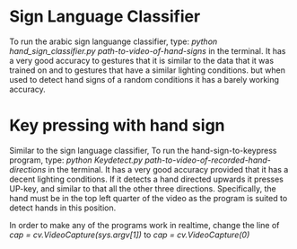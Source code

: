 # Sign Language Classifier
To run the arabic sign languange classifier, type: 
*python hand_sign_classifier.py path-to-video-of-hand-signs* in the terminal.
It has a very good accuracy to gestures that it is similar to the data that it was trained on and to gestures that have a similar lighting conditions.
but when used to detect hand signs of a random conditions it has a barely working accuracy.

# Key pressing with hand sign
Similar to the sign language classifier, To run the hand-sign-to-keypress program, type: *python Keydetect.py path-to-video-of-recorded-hand-directions* in the terminal.
It has a very good accuracy provided that it has a decent lighting conditions.
If it detects a hand directed upwards it presses UP-key, and similar to that all the other three directions.
Specifically, the hand must be in the top left quarter of the video as the program is suited to detect hands in this position.


In order to make any of the programs work in realtime, change the line of *cap = cv.VideoCapture(sys.argv[1])* to *cap = cv.VideoCapture(0)*
